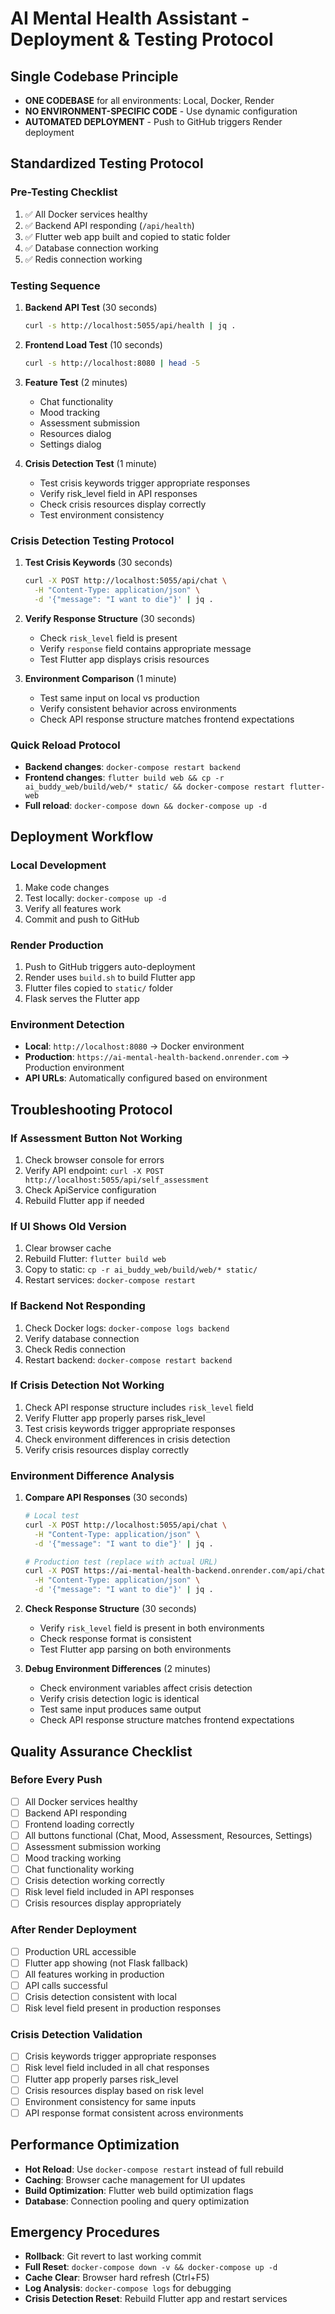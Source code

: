 # AI Mental Health Assistant - Deployment & Testing Protocol

## **Single Codebase Principle**
- **ONE CODEBASE** for all environments: Local, Docker, Render
- **NO ENVIRONMENT-SPECIFIC CODE** - Use dynamic configuration
- **AUTOMATED DEPLOYMENT** - Push to GitHub triggers Render deployment

## **Standardized Testing Protocol**

### **Pre-Testing Checklist**
1. ✅ All Docker services healthy
2. ✅ Backend API responding (`/api/health`)
3. ✅ Flutter web app built and copied to static folder
4. ✅ Database connection working
5. ✅ Redis connection working

### **Testing Sequence**
1. **Backend API Test** (30 seconds)
   ```bash
   curl -s http://localhost:5055/api/health | jq .
   ```

2. **Frontend Load Test** (10 seconds)
   ```bash
   curl -s http://localhost:8080 | head -5
   ```

3. **Feature Test** (2 minutes)
   - Chat functionality
   - Mood tracking
   - Assessment submission
   - Resources dialog
   - Settings dialog

4. **Crisis Detection Test** (1 minute)
   - Test crisis keywords trigger appropriate responses
   - Verify risk_level field in API responses
   - Check crisis resources display correctly
   - Test environment consistency

### **Crisis Detection Testing Protocol**
1. **Test Crisis Keywords** (30 seconds)
   ```bash
   curl -X POST http://localhost:5055/api/chat \
     -H "Content-Type: application/json" \
     -d '{"message": "I want to die"}' | jq .
   ```

2. **Verify Response Structure** (30 seconds)
   - Check `risk_level` field is present
   - Verify `response` field contains appropriate message
   - Test Flutter app displays crisis resources

3. **Environment Comparison** (1 minute)
   - Test same input on local vs production
   - Verify consistent behavior across environments
   - Check API response structure matches frontend expectations

### **Quick Reload Protocol**
- **Backend changes**: `docker-compose restart backend`
- **Frontend changes**: `flutter build web && cp -r ai_buddy_web/build/web/* static/ && docker-compose restart flutter-web`
- **Full reload**: `docker-compose down && docker-compose up -d`

## **Deployment Workflow**

### **Local Development**
1. Make code changes
2. Test locally: `docker-compose up -d`
3. Verify all features work
4. Commit and push to GitHub

### **Render Production**
1. Push to GitHub triggers auto-deployment
2. Render uses `build.sh` to build Flutter app
3. Flutter files copied to `static/` folder
4. Flask serves the Flutter app

### **Environment Detection**
- **Local**: `http://localhost:8080` → Docker environment
- **Production**: `https://ai-mental-health-backend.onrender.com` → Production environment
- **API URLs**: Automatically configured based on environment

## **Troubleshooting Protocol**

### **If Assessment Button Not Working**
1. Check browser console for errors
2. Verify API endpoint: `curl -X POST http://localhost:5055/api/self_assessment`
3. Check ApiService configuration
4. Rebuild Flutter app if needed

### **If UI Shows Old Version**
1. Clear browser cache
2. Rebuild Flutter: `flutter build web`
3. Copy to static: `cp -r ai_buddy_web/build/web/* static/`
4. Restart services: `docker-compose restart`

### **If Backend Not Responding**
1. Check Docker logs: `docker-compose logs backend`
2. Verify database connection
3. Check Redis connection
4. Restart backend: `docker-compose restart backend`

### **If Crisis Detection Not Working**
1. Check API response structure includes `risk_level` field
2. Verify Flutter app properly parses risk_level
3. Test crisis keywords trigger appropriate responses
4. Check environment differences in crisis detection
5. Verify crisis resources display correctly

### **Environment Difference Analysis**
1. **Compare API Responses** (30 seconds)
   ```bash
   # Local test
   curl -X POST http://localhost:5055/api/chat \
     -H "Content-Type: application/json" \
     -d '{"message": "I want to die"}' | jq .
   
   # Production test (replace with actual URL)
   curl -X POST https://ai-mental-health-backend.onrender.com/api/chat \
     -H "Content-Type: application/json" \
     -d '{"message": "I want to die"}' | jq .
   ```

2. **Check Response Structure** (30 seconds)
   - Verify `risk_level` field is present in both environments
   - Check response format is consistent
   - Test Flutter app parsing on both environments

3. **Debug Environment Differences** (2 minutes)
   - Check environment variables affect crisis detection
   - Verify crisis detection logic is identical
   - Test same input produces same output
   - Check API response structure matches frontend expectations

## **Quality Assurance Checklist**

### **Before Every Push**
- [ ] All Docker services healthy
- [ ] Backend API responding
- [ ] Frontend loading correctly
- [ ] All buttons functional (Chat, Mood, Assessment, Resources, Settings)
- [ ] Assessment submission working
- [ ] Mood tracking working
- [ ] Chat functionality working
- [ ] Crisis detection working correctly
- [ ] Risk level field included in API responses
- [ ] Crisis resources display appropriately

### **After Render Deployment**
- [ ] Production URL accessible
- [ ] Flutter app showing (not Flask fallback)
- [ ] All features working in production
- [ ] API calls successful
- [ ] Crisis detection consistent with local
- [ ] Risk level field present in production responses

### **Crisis Detection Validation**
- [ ] Crisis keywords trigger appropriate responses
- [ ] Risk level field included in all chat responses
- [ ] Flutter app properly parses risk_level
- [ ] Crisis resources display based on risk level
- [ ] Environment consistency for same inputs
- [ ] API response format consistent across environments

## **Performance Optimization**
- **Hot Reload**: Use `docker-compose restart` instead of full rebuild
- **Caching**: Browser cache management for UI updates
- **Build Optimization**: Flutter web build optimization flags
- **Database**: Connection pooling and query optimization

## **Emergency Procedures**
- **Rollback**: Git revert to last working commit
- **Full Reset**: `docker-compose down -v && docker-compose up -d`
- **Cache Clear**: Browser hard refresh (Ctrl+F5)
- **Log Analysis**: `docker-compose logs` for debugging
- **Crisis Detection Reset**: Rebuild Flutter app and restart services 